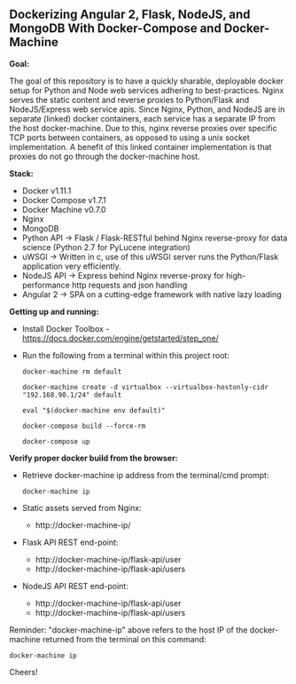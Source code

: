 ## Dockerizing Angular 2, Flask, NodeJS, and MongoDB With Docker-Compose and Docker-Machine

**Goal:**

The goal of this repository is to have a quickly sharable, deployable docker setup for Python and Node web services adhering to best-practices. Nginx serves the static content and reverse proxies to Python/Flask and NodeJS/Express web service apis. Since Nginx, Python, and NodeJS are in separate (linked) docker containers, each service has a separate IP from the host docker-machine. Due to this, nginx reverse proxies over specific TCP ports between containers, as opposed to using a unix socket implementation. A benefit of this linked container implementation is that proxies do not go through the docker-machine host.


**Stack:**
- Docker v1.11.1
- Docker Compose v1.7.1
- Docker Machine v0.7.0
- Nginx
- MongoDB
- Python API -> Flask / Flask-RESTful behind Nginx reverse-proxy for data science (Python 2.7 for PyLucene integration)
- uWSGI -> Written in c, use of this uWSGI server runs the Python/Flask application very efficiently.
- NodeJS API -> Express behind Nginx reverse-proxy for high-performance http requests and json handling
- Angular 2 ->  SPA on a cutting-edge framework with native lazy loading

**Getting up and running:**
- Install Docker Toolbox - https://docs.docker.com/engine/getstarted/step_one/
- Run the following from a terminal within this project root:

    `docker-machine rm default`
    
    `docker-machine create -d virtualbox --virtualbox-hostonly-cidr "192.168.90.1/24" default`
    
    `eval "$(docker-machine env default)"`
    
    `docker-compose build --force-rm`
    
    `docker-compose up`
    
**Verify proper docker build from the browser:**
- Retrieve docker-machine ip address from the terminal/cmd prompt:

    `docker-machine ip`
    
    
- Static assets served from Nginx:
    - http://docker-machine-ip/
- Flask API REST end-point:
    - http://docker-machine-ip/flask-api/user
    - http://docker-machine-ip/flask-api/users
- NodeJS API REST end-point:
    - http://docker-machine-ip/flask-api/user
    - http://docker-machine-ip/flask-api/users
    
Reminder: "docker-machine-ip" above refers to the host IP of the docker-machine returned from the terminal on this command:

    docker-machine ip

Cheers!

